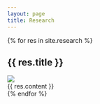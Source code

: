 ```yaml
---
layout: page
title: Research
---
```


<!--- {% include research.html %} --->
<div class="post">
{% for res in site.research %}
    <h2 class="post-title">{{ res.title }}</h2>
    <div class="col-md-4">
      <img src="{{ site.baseurl }}{{ res.image }}"/>
    </div>
    <div class="col-md-8">
      {{ res.content }}
    </div>
{% endfor %}
</div>
